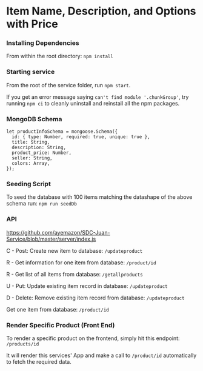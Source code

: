 # Item Name, Description, and Options with Price

### Installing Dependencies

From within the root directory: `npm install`

### Starting service

From the root of the service folder, run `npm start`.

If you get an error message saying `can't find module '.chunkGroup'`, try running `npm ci` to cleanly uninstall and reinstall all the npm packages.

### MongoDB Schema

```
let productInfoSchema = mongoose.Schema({
  id: { type: Number, required: true, unique: true },
  title: String,
  description: String,
  product_price: Number,
  seller: String,
  colors: Array,
});
```

### Seeding Script

To seed the database with 100 items matching the datashape of the above schema run: `npm run seedDb`

### API
https://github.com/ayemazon/SDC-Juan-Service/blob/master/server/index.js

C - Post: Create new item to database: `/updateproduct`

R - Get information for one item from database: `/product/id`

R - Get list of all items from database: `/getallproducts`

U - Put: Update existing item record in database: `/updateproduct`

D - Delete: Remove existing item record from database: `/updateproduct`

Get one item from database: `/product/id`

### Render Specific Product (Front End)

To render a specific product on the frontend, simply hit this endpoint: `/products/id`

It will render this services' App and make a call to `/product/id` automatically to fetch the required data.
